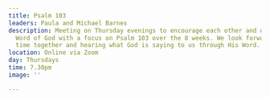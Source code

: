 ```yaml
---
title: Psalm 103
leaders: Paula and Michael Barnes
description: Meeting on Thursday evenings to encourage each other and dive into the
  Word of God with a focus on Psalm 103 over the 8 weeks. We look forward to spending
  time together and hearing what God is saying to us through His Word.
location: Online via Zoom
day: Thursdays
time: 7.30pm
image: ''

---
```

